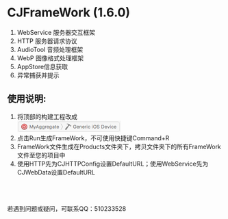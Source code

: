 # CJFrameWork (1.6.0)

1. WebService 服务器交互框架
2. HTTP 服务器请求协议
3. AudioTool 音频处理框架
4. WebP 图像格式处理框架
5. AppStore信息获取
6. 异常捕获并提示

使用说明:
-----
1. 将顶部的构建工程改成</br>
![](https://github.com/hrsqs/CJFrameWork/raw/master/Screenshots/build.png)  
2. 点击Run生成FrameWork，不可使用快捷键Command+R
3. FrameWork文件生成在Products文件夹下，拷贝文件夹下的所有FrameWork文件至您的项目中
4. 使用HTTP先为CJHTTPConfig设置DefaultURL；使用WebService先为CJWebData设置DefaultURL

</br></br></br>若遇到问题或疑问，可联系QQ：510233528

